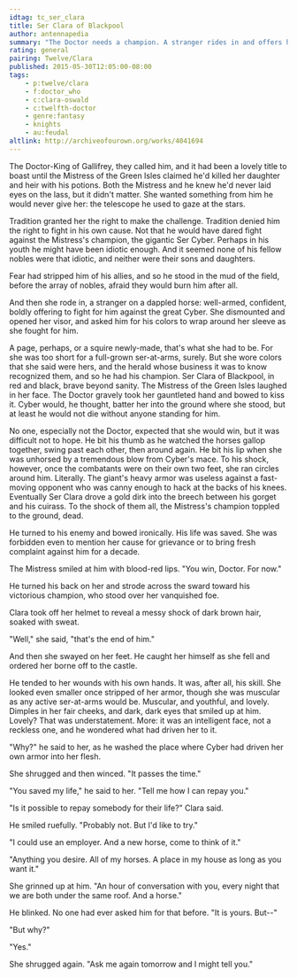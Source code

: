 ```yaml
---
idtag: tc_ser_clara
title: Ser Clara of Blackpool
author: antennapedia
summary: "The Doctor needs a champion. A stranger rides in and offers her sword. She's a little short for a knight."
rating: general
pairing: Twelve/Clara
published: 2015-05-30T12:05:00-08:00
tags:
    - p:twelve/clara
    - f:doctor_who
    - c:clara-oswald
    - c:twelfth-doctor
    - genre:fantasy
    - knights
    - au:feudal
altlink: http://archiveofourown.org/works/4041694
---
```

The Doctor-King of Gallifrey, they called him, and it had been a lovely title to boast until the Mistress of the Green Isles claimed he'd killed her daughter and heir with his potions. Both the Mistress and he knew he'd never laid eyes on the lass, but it didn't matter. She wanted something from him he would never give her: the telescope he used to gaze at the stars.

Tradition granted her the right to make the challenge. Tradition denied him the right to fight in his own cause. Not that he would have dared fight against the Mistress's champion, the gigantic Ser Cyber. Perhaps in his youth he might have been idiotic enough. And it seemed none of his fellow nobles were that idiotic, and neither were their sons and daughters.

Fear had stripped him of his allies, and so he stood in the mud of the field, before the array of nobles, afraid they would burn him after all.

And then she rode in, a stranger on a dappled horse: well-armed, confident, boldly offering to fight for him against the great Cyber. She dismounted and opened her visor, and asked him for his colors to wrap around her sleeve as she fought for him.

A page, perhaps, or a squire newly-made, that's what she had to be. For she was too short for a full-grown ser-at-arms, surely. But she wore colors that she said were hers, and the herald whose business it was to know recognized them, and so he had his champion. Ser Clara of Blackpool, in red and black, brave beyond sanity. The Mistress of the Green Isles laughed in her face. The Doctor gravely took her gauntleted hand and bowed to kiss it. Cyber would, he thought, batter her into the ground where she stood, but at least he would not die without anyone standing for him.

No one, especially not the Doctor, expected that she would win, but it was difficult not to hope. He bit his thumb as he watched the horses gallop together, swing past each other, then around again. He bit his lip when she was unhorsed by a tremendous blow from Cyber's mace. To his shock, however, once the combatants were on their own two feet, she ran circles around him. Literally. The giant's heavy armor was useless against a fast-moving opponent who was canny enough to hack at the backs of his knees. Eventually Ser Clara drove a gold dirk into the breech between his gorget and his cuirass. To the shock of them all, the Mistress's champion toppled to the ground, dead.

He turned to his enemy and bowed ironically. His life was saved. She was forbidden even to mention her cause for grievance or to bring fresh complaint against him for a decade.

The Mistress smiled at him with blood-red lips. "You win, Doctor. For now."

He turned his back on her and strode across the sward toward his victorious champion, who stood over her vanquished foe.

Clara took off her helmet to reveal a messy shock of dark brown hair, soaked with sweat.

"Well," she said, "that's the end of him."

And then she swayed on her feet. He caught her himself as she fell and ordered her borne off to the castle.

He tended to her wounds with his own hands. It was, after all, his skill. She looked even smaller once stripped of her armor, though she was muscular as any active ser-at-arms would be. Muscular, and youthful, and lovely. Dimples in her fair cheeks, and dark, dark eyes that smiled up at him. Lovely? That was understatement. More: it was an intelligent face, not a reckless one, and he wondered what had driven her to it.

"Why?" he said to her, as he washed the place where Cyber had driven her own armor into her flesh.

She shrugged and then winced. "It passes the time."

"You saved my life," he said to her. "Tell me how I can repay you."

"Is it possible to repay somebody for their life?" Clara said.

He smiled ruefully. "Probably not. But I'd like to try."

"I could use an employer. And a new horse, come to think of it."

"Anything you desire. All of my horses. A place in my house as long as you want it."

She grinned up at him. "An hour of conversation with you, every night that we are both under the same roof. And a horse."

He blinked. No one had ever asked him for that before. "It is yours. But--"

"But why?"

"Yes."

She shrugged again. "Ask me again tomorrow and I might tell you."
